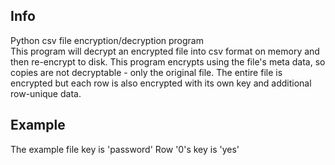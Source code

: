 Info
----
Python csv file encryption/decryption program<br>
This program will decrypt an encrypted file into csv format on memory and then re-encrypt to disk.
This program encrypts using the file's meta data, so copies are not decryptable - only the original file.
The entire file is encrypted but each row is also encrypted with its own key and additional row-unique data.

Example
-------
The example file key is 'password'
Row '0's key is 'yes'
